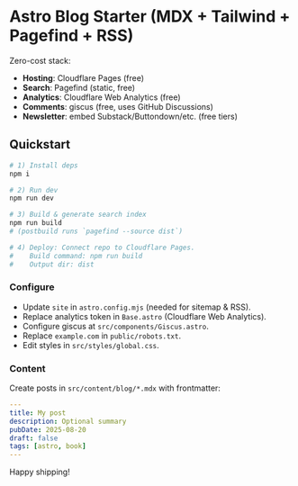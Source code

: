 # Astro Blog Starter (MDX + Tailwind + Pagefind + RSS)

Zero-cost stack:
- **Hosting**: Cloudflare Pages (free)
- **Search**: Pagefind (static, free)
- **Analytics**: Cloudflare Web Analytics (free)
- **Comments**: giscus (free, uses GitHub Discussions)
- **Newsletter**: embed Substack/Buttondown/etc. (free tiers)

## Quickstart

```bash
# 1) Install deps
npm i

# 2) Run dev
npm run dev

# 3) Build & generate search index
npm run build
# (postbuild runs `pagefind --source dist`)

# 4) Deploy: Connect repo to Cloudflare Pages.
#    Build command: npm run build
#    Output dir: dist
```

### Configure
- Update `site` in `astro.config.mjs` (needed for sitemap & RSS).
- Replace analytics token in `Base.astro` (Cloudflare Web Analytics).
- Configure giscus at `src/components/Giscus.astro`.
- Replace `example.com` in `public/robots.txt`.
- Edit styles in `src/styles/global.css`.

### Content
Create posts in `src/content/blog/*.mdx` with frontmatter:
```yaml
---
title: My post
description: Optional summary
pubDate: 2025-08-20
draft: false
tags: [astro, book]
---
```

Happy shipping!
